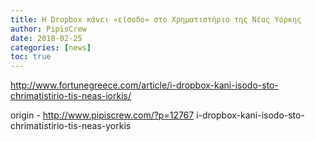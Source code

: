```yaml
---
title: Η Dropbox κάνει «είσοδο» στο Χρηματιστήριο της Νέας Υόρκης
author: PipisCrew
date: 2018-02-25
categories: [news]
toc: true
---
```


http://www.fortunegreece.com/article/i-dropbox-kani-isodo-sto-chrimatistirio-tis-neas-iorkis/

origin - http://www.pipiscrew.com/?p=12767 i-dropbox-kani-isodo-sto-chrimatistirio-tis-neas-yorkis